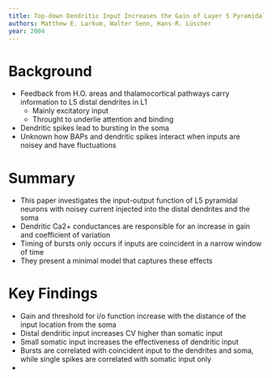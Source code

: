 ```yaml
---
title: Top-down Dendritic Input Increases the Gain of Layer 5 Pyramidal Neurons
authors: Matthew E. Larkum, Walter Senn, Hans-R. Lüscher
year: 2004
---
```



# Background

- Feedback from H.O. areas and thalamocortical pathways carry information to L5 distal dendrites in L1
	- Mainly excitatory input
	- Throught to underlie attention and binding
- Dendritic spikes lead to bursting in the soma
- Unknown how BAPs and dendritic spikes interact when inputs are noisey and have fluctuations

# Summary
- This paper investigates the input-output function of L5 pyramidal neurons with noisey current injected into the distal dendrites and the soma
- Dendritic Ca2+ conductances are responsible for an increase in gain and coefficient of variation
- Timing of bursts only occurs if inputs are coincident in a narrow window of time
- They present a minimal model that captures these effects

# Key Findings

- Gain and threshold for i/o function increase with the distance of the input location from the soma
- Distal dendritic input increases CV higher than somatic input
- Small somatic input increases the effectiveness of dendritic input
- Bursts are correlated with coincident input to the dendrites and soma, while single spikes are correlated with somatic input only
- 